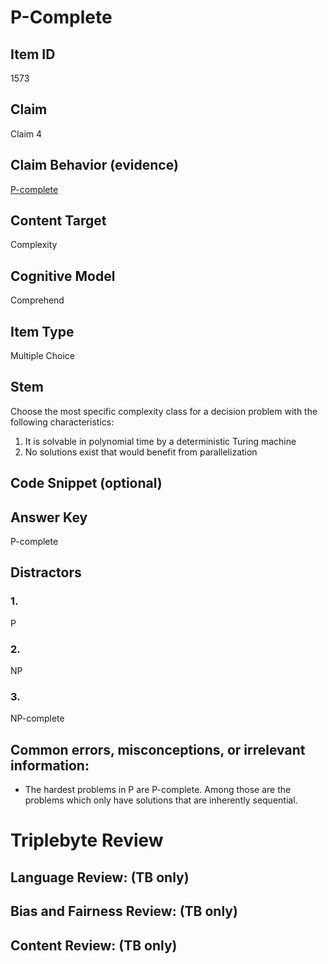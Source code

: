 # P-Complete

## Item ID
1573

## Claim
Claim 4

## Claim Behavior (evidence)
[P-complete](https://en.wikipedia.org/wiki/P-complete)

## Content Target
Complexity

## Cognitive Model
Comprehend

## Item Type
Multiple Choice

## Stem
Choose the most specific complexity class for a decision problem with the following characteristics:

1. It is solvable in polynomial time by a deterministic Turing machine
1. No solutions exist that would benefit from parallelization

## Code Snippet (optional)


## Answer Key
P-complete

## Distractors
### 1.
P

### 2.
NP

### 3.
NP-complete

## Common errors, misconceptions, or irrelevant information:
* The hardest problems in P are P-complete.  Among those are the problems which only have solutions that are inherently sequential.

# Triplebyte Review

## Language Review: (TB only)

## Bias and Fairness Review: (TB only)

## Content Review: (TB only)
